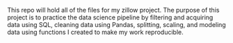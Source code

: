 This repo will hold all of the files for my zillow project. The purpose of this project is to practice the data science pipeline by filtering and acquiring data using SQL, cleaning data using Pandas, splitting, scaling, and modeling data using functions I created to make my work reproducible. 